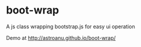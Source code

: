 boot-wrap
=========

A js class wrapping bootstrap.js for easy ui operation

Demo at http://astroanu.github.io/boot-wrap/
